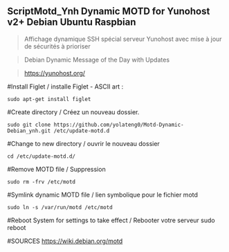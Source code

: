 ## ScriptMotd_Ynh Dynamic MOTD for Yunohost v2+ Debian Ubuntu Raspbian

>Affichage dynamique SSH spécial serveur Yunohost avec mise à jour de sécurités à prioriser

>Debian Dynamic Message of the Day with Updates

>https://yunohost.org/

#Install Figlet / installe Figlet - ASCII art :

    sudo apt-get install figlet

#Create directory / Créez un nouveau dossier. 

    sudo git clone https://github.com/yolateng0/Motd-Dynamic-Debian_ynh.git /etc/update-motd.d

#Change to new directory / ouvrir le nouveau dossier

    cd /etc/update-motd.d/

#Remove MOTD file / Suppression

    sudo rm -frv /etc/motd

#Symlink dynamic MOTD file / lien symbolique pour le fichier motd

    sudo ln -s /var/run/motd /etc/motd

#Reboot System for settings to take effect / Rebooter votre serveur
    sudo reboot
    
#SOURCES
https://wiki.debian.org/motd
